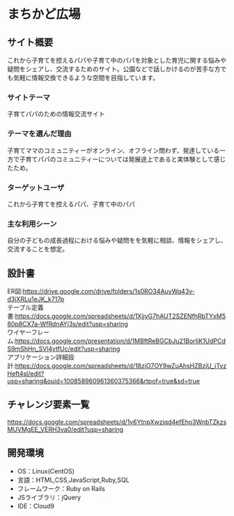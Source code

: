 # まちかど広場

## サイト概要
これから子育てを控えるパパや子育て中のパパを対象とした育児に関する悩みや疑問をシェアし、交流するためのサイト。公園などで話しかけるのが苦手な方でも気軽に情報交換できるような空間を目指しています。

### サイトテーマ
子育てパパのための情報交流サイト

### テーマを選んだ理由
子育てママのコミュニティーがオンライン、オフライン問わず、発達している一方で子育てパパのコミュニティーについては発展途上であると実体験として感じたため。

### ターゲットユーザ
これから子育てを控えるパパ、子育て中のパパ

### 主な利用シーン
自分の子どもの成長過程における悩みや疑問をを気軽に相談、情報をシェアし、交流することを想定。

## 設計書
ER図:<https://drive.google.com/drive/folders/1s0RO34AuvWq43v-d3jXRLu1eJK_k717p><br>
テーブル定義書:<https://docs.google.com/spreadsheets/d/1XjjyG7hAUT2SZENfhRbTYxM580p8CX7a-WfRdnAYj3s/edit?usp=sharing><br>
ワイヤーフレーム:<https://docs.google.com/presentation/d/1MBftReBGCbJu21BorIiK1UdPCdS9mShHn_SVl4vtfUc/edit?usp=sharing><br>
アプリケーション詳細設計:<https://docs.google.com/spreadsheets/d/18zjO7OY9wZuAhsHZBzjU_jTvzHeft4sl/edit?usp=sharing&ouid=100858960961360375366&rtpof=true&sd=true>

## チャレンジ要素一覧
<https://docs.google.com/spreadsheets/d/1v6YtnpXwziqd4efEho3WnbTZkzsMUVMgEE_VERH3va0/edit?usp=sharing>

## 開発環境
- OS：Linux(CentOS)
- 言語：HTML,CSS,JavaScript,Ruby,SQL
- フレームワーク：Ruby on Rails
- JSライブラリ：jQuery
- IDE：Cloud9